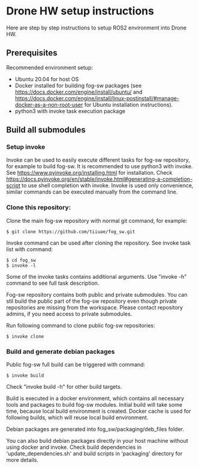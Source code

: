 # Drone HW setup instructions

Here are step by step instructions to setup ROS2 environment into Drone HW.

## Prerequisites

Recommended environment setup:
- Ubuntu 20.04 for host OS
- Docker installed for building fog-sw packages (see https://docs.docker.com/engine/install/ubuntu/ and https://docs.docker.com/engine/install/linux-postinstall/#manage-docker-as-a-non-root-user for Ubuntu installation instructions).
- python3 with invoke task execution package

## Build all submodules

### Setup invoke

Invoke can be used to easily execute different tasks for fog-sw repository, for example to build fog-sw. It is recommended to use python3 with invoke. See https://www.pyinvoke.org/installing.html for installation. Check https://docs.pyinvoke.org/en/stable/invoke.html#generating-a-completion-script to use shell completion with invoke. Invoke is used only convenience, similar commands can be executed manually from the command line.

### Clone this repository:

Clone the main fog-sw repository with normal git command, for example:
```
$ git clone https://github.com/tiiuae/fog_sw.git
```

Invoke command can be used after cloning the repository. See invoke task list with command:
```
$ cd fog_sw
$ invoke -l
```

Some of the invoke tasks contains additional arguments. Use "invoke <task> -h" command to see full task description.

Fog-sw repository contains both public and private submodules. You can stil build the public part of the fog-sw repository even though private repositories are missing from the workspace. Please contact repository admins, if you need access to private submodules.

Run following command to clone public fog-sw repositories:
```
$ invoke clone
```

### Build and generate debian packages

Public fog-sw full build can be triggered with command:
```
$ invoke build
```

Check "invoke build -h" for other build targets.

Build is executed in a docker environment, which contains all necessary tools and packages to build fog-sw modules. Initial build will take some time, because local build environment is created. Docker cache is used for following builds, which will reuse local build environment.

Debian packages are generated into fog_sw/packaging/deb_files folder.

You can also build debian packages directly in your host machine without using docker and invoke. Check build dependencies in 'update_dependencies.sh' and build scripts in 'packaging' directory for more details.
